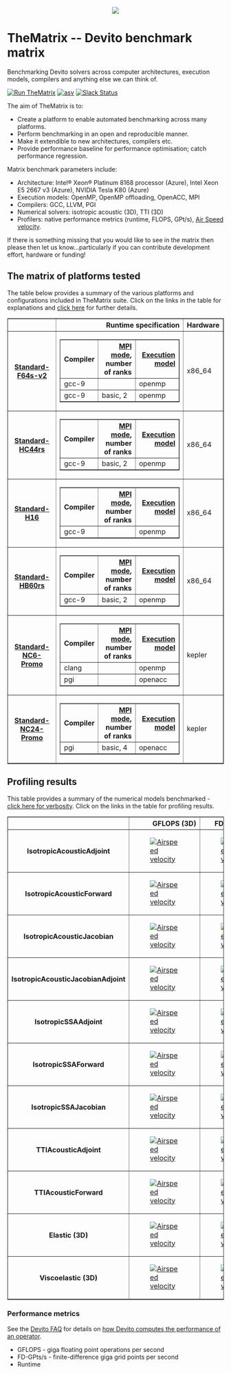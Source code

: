 <p align="center">
  <img src="https://raw.githubusercontent.com/devitocodes/devito/master/docs/source/_static/devito_logo.png">
</p>

# TheMatrix -- Devito benchmark matrix

Benchmarking Devito solvers across computer architectures, execution models, compilers and anything else we can think of.

[![Run TheMatrix](https://img.shields.io/badge/run-thematrix-brightgreen)](https://www.actionspanel.app/app/devitocodes/thematrix)
[![asv](http://img.shields.io/badge/benchmarked%20by-asv-blue.svg?style=flat)](http://www.devitoproject.org/thematrix/)
[![Slack Status](https://img.shields.io/badge/chat-on%20slack-%2336C5F0)](https://opesci-slackin.now.sh)

The aim of TheMatrix is to:

* Create a platform to enable automated benchmarking across many platforms.
* Perform benchmarking in an open and reproducible manner.
* Make it extendible to new architectures, compilers etc.
* Provide performance baseline for performance optimisation; catch performance regression.

Matrix benchmark parameters include:
* Architecture: Intel® Xeon® Platinum 8168 processor (Azure), Intel Xeon E5 2667 v3 (Azure), NVIDIA Tesla K80 (Azure)
* Execution models: OpenMP, OpenMP offloading, OpenACC, MPI
* Compilers: GCC, LLVM, PGI
* Numerical solvers: isotropic acoustic (3D), TTI (3D)
* Profilers: native performance metrics (runtime, FLOPS, GPt/s), [Air Speed velocity](https://asv.readthedocs.io/en/stable/index.html).

If there is something missing that you would like to see in the matrix then please then let us know...particularly if you can contribute development effort, hardware or funding!

## The matrix of platforms tested
The table below provides a summary of the various platforms and configurations included in TheMatrix suite. Click on the links in the table for explanations and [click here](https://htmlpreview.github.io/?https://github.com/devitocodes/thematrix/blob/master/thematrix/thematrix.html) for further details.

<table border="1" class="dataframe">  <thead>    <tr style="text-align: right;">      <th></th>      <th>Runtime specification</th>      <th>Hardware</th>    </tr>  </thead>  <tbody>    <tr>      <th><a href="https://docs.microsoft.com/en-us/azure/virtual-machines/fsv2-series">Standard-F64s-v2</a></th>      <td><table border="1" class="dataframe">  <thead>    <tr style="text-align: right;">      <th>Compiler</th>      <th><a href="https://github.com/devitocodes/devito/wiki/FAQ#DEVITO_MPI">MPI mode</a>,<br>number of ranks</th>      <th><a href="https://github.com/devitocodes/devito/wiki/FAQ#devito_language">Execution model</a></th>    </tr>  </thead>  <tbody>    <tr>      <td>gcc-9</td>      <td></td>      <td>openmp</td>    </tr>    <tr>      <td>gcc-9</td>      <td>basic, 2</td>      <td>openmp</td>    </tr>  </tbody></table></td>      <td>x86_64</td>    </tr>    <tr>      <th><a href="https://docs.microsoft.com/en-us/azure/virtual-machines/h-series">Standard-HC44rs</a></th>      <td><table border="1" class="dataframe">  <thead>    <tr style="text-align: right;">      <th>Compiler</th>      <th><a href="https://github.com/devitocodes/devito/wiki/FAQ#DEVITO_MPI">MPI mode</a>,<br>number of ranks</th>      <th><a href="https://github.com/devitocodes/devito/wiki/FAQ#devito_language">Execution model</a></th>    </tr>  </thead>  <tbody>    <tr>      <td>gcc-9</td>      <td>basic, 2</td>      <td>openmp</td>    </tr>  </tbody></table></td>      <td>x86_64</td>    </tr>    <tr>      <th><a href="https://docs.microsoft.com/en-us/azure/virtual-machines/h-series">Standard-H16</a></th>      <td><table border="1" class="dataframe">  <thead>    <tr style="text-align: right;">      <th>Compiler</th>      <th><a href="https://github.com/devitocodes/devito/wiki/FAQ#DEVITO_MPI">MPI mode</a>,<br>number of ranks</th>      <th><a href="https://github.com/devitocodes/devito/wiki/FAQ#devito_language">Execution model</a></th>    </tr>  </thead>  <tbody>    <tr>      <td>gcc-9</td>      <td></td>      <td>openmp</td>    </tr>  </tbody></table></td>      <td>x86_64</td>    </tr>    <tr>      <th><a href="https://docs.microsoft.com/en-us/azure/virtual-machines/h-series">Standard-HB60rs</a></th>      <td><table border="1" class="dataframe">  <thead>    <tr style="text-align: right;">      <th>Compiler</th>      <th><a href="https://github.com/devitocodes/devito/wiki/FAQ#DEVITO_MPI">MPI mode</a>,<br>number of ranks</th>      <th><a href="https://github.com/devitocodes/devito/wiki/FAQ#devito_language">Execution model</a></th>    </tr>  </thead>  <tbody>    <tr>      <td>gcc-9</td>      <td>basic, 2</td>      <td>openmp</td>    </tr>  </tbody></table></td>      <td>x86_64</td>    </tr>    <tr>      <th><a href="https://docs.microsoft.com/en-us/azure/virtual-machines/nc-series">Standard-NC6-Promo</a></th>      <td><table border="1" class="dataframe">  <thead>    <tr style="text-align: right;">      <th>Compiler</th>      <th><a href="https://github.com/devitocodes/devito/wiki/FAQ#DEVITO_MPI">MPI mode</a>,<br>number of ranks</th>      <th><a href="https://github.com/devitocodes/devito/wiki/FAQ#devito_language">Execution model</a></th>    </tr>  </thead>  <tbody>    <tr>      <td>clang</td>      <td></td>      <td>openmp</td>    </tr>    <tr>      <td>pgi</td>      <td></td>      <td>openacc</td>    </tr>  </tbody></table></td>      <td>kepler</td>    </tr>    <tr>      <th><a href="https://docs.microsoft.com/en-us/azure/virtual-machines/nc-series">Standard-NC24-Promo</a></th>      <td><table border="1" class="dataframe">  <thead>    <tr style="text-align: right;">      <th>Compiler</th>      <th><a href="https://github.com/devitocodes/devito/wiki/FAQ#DEVITO_MPI">MPI mode</a>,<br>number of ranks</th>      <th><a href="https://github.com/devitocodes/devito/wiki/FAQ#devito_language">Execution model</a></th>    </tr>  </thead>  <tbody>    <tr>      <td>pgi</td>      <td>basic, 4</td>      <td>openacc</td>    </tr>  </tbody></table></td>      <td>kepler</td>    </tr>  </tbody></table>

## Profiling results
This table provides a summary of the numerical models benchmarked - [click here for verbosity](https://htmlpreview.github.io/?https://github.com/devitocodes/thematrix/blob/master/results/benchmarks.html). Click on the links in the table for profiling results.

<table border="1" class="dataframe">
  <thead>
    <tr style="text-align: right;">
      <th></th>
      <th>GFLOPS (3D)</th>
      <th>FD-GPts/s (3D)</th>
      <th>Runtime</th>
    </tr>
  </thead>
  <tbody>
    <tr>
      <th>IsotropicAcousticAdjoint</th>
      <td><a href="https://www.devitoproject.org/thematrix/#acoustic_iso.IsotropicAcousticAdjoint.track_gflopss">  <figure>    <img src="https://www.devitoproject.org/thematrix/swallow.png"    alt="Airspeed velocity"</img>  </figure></a></td>
      <td><a href="https://www.devitoproject.org/thematrix/#acoustic_iso.IsotropicAcousticAdjoint.track_gpointss">  <figure>    <img src="https://www.devitoproject.org/thematrix/swallow.png"    alt="Airspeed velocity"</img>  </figure></a></td>
      <td><a href="https://www.devitoproject.org/thematrix/#acoustic_iso.IsotropicAcousticAdjoint.track_runtime">  <figure>    <img src="https://www.devitoproject.org/thematrix/swallow.png"    alt="Airspeed velocity"</img>  </figure></a></td>
    </tr>
    <tr>
      <th>IsotropicAcousticForward</th>
      <td><a href="https://www.devitoproject.org/thematrix/#acoustic_iso.IsotropicAcousticForward.track_gflopss">  <figure>    <img src="https://www.devitoproject.org/thematrix/swallow.png"    alt="Airspeed velocity"</img>  </figure></a></td>
      <td><a href="https://www.devitoproject.org/thematrix/#acoustic_iso.IsotropicAcousticForward.track_gpointss">  <figure>    <img src="https://www.devitoproject.org/thematrix/swallow.png"    alt="Airspeed velocity"</img>  </figure></a></td>
      <td><a href="https://www.devitoproject.org/thematrix/#acoustic_iso.IsotropicAcousticForward.track_runtime">  <figure>    <img src="https://www.devitoproject.org/thematrix/swallow.png"    alt="Airspeed velocity"</img>  </figure></a></td>
    </tr>
    <tr>
      <th>IsotropicAcousticJacobian</th>
      <td><a href="https://www.devitoproject.org/thematrix/#acoustic_iso.IsotropicAcousticJacobian.track_gflopss">  <figure>    <img src="https://www.devitoproject.org/thematrix/swallow.png"    alt="Airspeed velocity"</img>  </figure></a></td>
      <td><a href="https://www.devitoproject.org/thematrix/#acoustic_iso.IsotropicAcousticJacobian.track_gpointss">  <figure>    <img src="https://www.devitoproject.org/thematrix/swallow.png"    alt="Airspeed velocity"</img>  </figure></a></td>
      <td><a href="https://www.devitoproject.org/thematrix/#acoustic_iso.IsotropicAcousticJacobian.track_runtime">  <figure>    <img src="https://www.devitoproject.org/thematrix/swallow.png"    alt="Airspeed velocity"</img>  </figure></a></td>
    </tr>
    <tr>
      <th>IsotropicAcousticJacobianAdjoint</th>
      <td><a href="https://www.devitoproject.org/thematrix/#acoustic_iso.IsotropicAcousticJacobianAdjoint.track_gflopss">  <figure>    <img src="https://www.devitoproject.org/thematrix/swallow.png"    alt="Airspeed velocity"</img>  </figure></a></td>
      <td><a href="https://www.devitoproject.org/thematrix/#acoustic_iso.IsotropicAcousticJacobianAdjoint.track_gpointss">  <figure>    <img src="https://www.devitoproject.org/thematrix/swallow.png"    alt="Airspeed velocity"</img>  </figure></a></td>
      <td><a href="https://www.devitoproject.org/thematrix/#acoustic_iso.IsotropicAcousticJacobianAdjoint.track_runtime">  <figure>    <img src="https://www.devitoproject.org/thematrix/swallow.png"    alt="Airspeed velocity"</img>  </figure></a></td>
    </tr>
    <tr>
      <th>IsotropicSSAAdjoint</th>
      <td><a href="https://www.devitoproject.org/thematrix/#acoustic_iso_ssa.IsotropicSSAAdjoint.track_gflopss">  <figure>    <img src="https://www.devitoproject.org/thematrix/swallow.png"    alt="Airspeed velocity"</img>  </figure></a></td>
      <td><a href="https://www.devitoproject.org/thematrix/#acoustic_iso_ssa.IsotropicSSAAdjoint.track_gpointss">  <figure>    <img src="https://www.devitoproject.org/thematrix/swallow.png"    alt="Airspeed velocity"</img>  </figure></a></td>
      <td><a href="https://www.devitoproject.org/thematrix/#acoustic_iso_ssa.IsotropicSSAAdjoint.track_runtime">  <figure>    <img src="https://www.devitoproject.org/thematrix/swallow.png"    alt="Airspeed velocity"</img>  </figure></a></td>
    </tr>
    <tr>
      <th>IsotropicSSAForward</th>
      <td><a href="https://www.devitoproject.org/thematrix/#acoustic_iso_ssa.IsotropicSSAForward.track_gflopss">  <figure>    <img src="https://www.devitoproject.org/thematrix/swallow.png"    alt="Airspeed velocity"</img>  </figure></a></td>
      <td><a href="https://www.devitoproject.org/thematrix/#acoustic_iso_ssa.IsotropicSSAForward.track_gpointss">  <figure>    <img src="https://www.devitoproject.org/thematrix/swallow.png"    alt="Airspeed velocity"</img>  </figure></a></td>
      <td><a href="https://www.devitoproject.org/thematrix/#acoustic_iso_ssa.IsotropicSSAForward.track_runtime">  <figure>    <img src="https://www.devitoproject.org/thematrix/swallow.png"    alt="Airspeed velocity"</img>  </figure></a></td>
    </tr>
    <tr>
      <th>IsotropicSSAJacobian</th>
      <td><a href="https://www.devitoproject.org/thematrix/#acoustic_iso_ssa.IsotropicSSAJacobian.track_gflopss">  <figure>    <img src="https://www.devitoproject.org/thematrix/swallow.png"    alt="Airspeed velocity"</img>  </figure></a></td>
      <td><a href="https://www.devitoproject.org/thematrix/#acoustic_iso_ssa.IsotropicSSAJacobian.track_gpointss">  <figure>    <img src="https://www.devitoproject.org/thematrix/swallow.png"    alt="Airspeed velocity"</img>  </figure></a></td>
      <td><a href="https://www.devitoproject.org/thematrix/#acoustic_iso_ssa.IsotropicSSAJacobian.track_runtime">  <figure>    <img src="https://www.devitoproject.org/thematrix/swallow.png"    alt="Airspeed velocity"</img>  </figure></a></td>
    </tr>
    <tr>
      <th>TTIAcousticAdjoint</th>
      <td><a href="https://www.devitoproject.org/thematrix/#acoustic_tti.TTIAcousticAdjoint.track_gflopss">  <figure>    <img src="https://www.devitoproject.org/thematrix/swallow.png"    alt="Airspeed velocity"</img>  </figure></a></td>
      <td><a href="https://www.devitoproject.org/thematrix/#acoustic_tti.TTIAcousticAdjoint.track_gpointss">  <figure>    <img src="https://www.devitoproject.org/thematrix/swallow.png"    alt="Airspeed velocity"</img>  </figure></a></td>
      <td><a href="https://www.devitoproject.org/thematrix/#acoustic_tti.TTIAcousticAdjoint.track_runtime">  <figure>    <img src="https://www.devitoproject.org/thematrix/swallow.png"    alt="Airspeed velocity"</img>  </figure></a></td>
    </tr>
    <tr>
      <th>TTIAcousticForward</th>
      <td><a href="https://www.devitoproject.org/thematrix/#acoustic_tti.TTIAcousticForward.track_gflopss">  <figure>    <img src="https://www.devitoproject.org/thematrix/swallow.png"    alt="Airspeed velocity"</img>  </figure></a></td>
      <td><a href="https://www.devitoproject.org/thematrix/#acoustic_tti.TTIAcousticForward.track_gpointss">  <figure>    <img src="https://www.devitoproject.org/thematrix/swallow.png"    alt="Airspeed velocity"</img>  </figure></a></td>
      <td><a href="https://www.devitoproject.org/thematrix/#acoustic_tti.TTIAcousticForward.track_runtime">  <figure>    <img src="https://www.devitoproject.org/thematrix/swallow.png"    alt="Airspeed velocity"</img>  </figure></a></td>
    </tr>
    <tr>
      <th>Elastic (3D)</th>
      <td><a href="https://www.devitoproject.org/thematrix/#elastic.Elastic.track_gflopss">  <figure>    <img src="https://www.devitoproject.org/thematrix/swallow.png"    alt="Airspeed velocity"</img>  </figure></a></td>
      <td><a href="https://www.devitoproject.org/thematrix/#elastic.Elastic.track_gpointss">  <figure>    <img src="https://www.devitoproject.org/thematrix/swallow.png"    alt="Airspeed velocity"</img>  </figure></a></td>
      <td><a href="https://www.devitoproject.org/thematrix/#elastic.Elastic.track_runtime">  <figure>    <img src="https://www.devitoproject.org/thematrix/swallow.png"    alt="Airspeed velocity"</img>  </figure></a></td>
    </tr>
    <tr>
      <th>Viscoelastic (3D)</th>
      <td><a href="https://www.devitoproject.org/thematrix/#viscoelastic.Viscoelastic.track_gflopss">  <figure>    <img src="https://www.devitoproject.org/thematrix/swallow.png"    alt="Airspeed velocity"</img>  </figure></a></td>
      <td><a href="https://www.devitoproject.org/thematrix/#viscoelastic.Viscoelastic.track_gpointss">  <figure>    <img src="https://www.devitoproject.org/thematrix/swallow.png"    alt="Airspeed velocity"</img>  </figure></a></td>
      <td><a href="https://www.devitoproject.org/thematrix/#viscoelastic.Viscoelastic.track_runtime">  <figure>    <img src="https://www.devitoproject.org/thematrix/swallow.png"    alt="Airspeed velocity"</img>  </figure></a></td>
    </tr>
  </tbody>
</table>

### Performance metrics
See the [Devito FAQ](https://github.com/devitocodes/devito/wiki/FAQ) for details on [how Devito computes the performance of an operator](https://github.com/devitocodes/devito/wiki/FAQ#how-does-devito-compute-the-performance-of-an-operator).
* GFLOPS - giga floating point operations per second
* FD-GPts/s - finite-difference giga grid points per second 
* Runtime